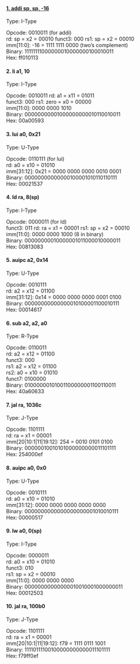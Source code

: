 #### <u>1. addi sp, sp, -16 </u>
Type: I-Type

Opcode: 0010011 (for addi)  
rd: sp = x2 = 00010 
funct3: 000 
rs1: sp = x2 = 00010    
imm[11:0]: -16 = 1111 1111 0000 (two’s complement)  
Binary: 11111111000000010000000100010011    
Hex: ff010113   


#### 2. li a1, 10
Type: I-Type

Opcode: 0010011 
rd: a1 = x11 = 01011    
funct3: 000 
rs1: zero = x0 = 00000  
imm[11:0]: 0000 0000 1010   
Binary: 00000000001000000000010110010011    
Hex: 00a00593   


#### 3. lui a0, 0x21    
Type: U-Type

Opcode: 0110111 (for lui)   
rd: a0 = x10 = 01010    
imm[31:12]: 0x21 = 0000 0000 0000 0010 0001   
Binary: 00000000000000100001010110110111    
Hex: 00021537   


#### 4. ld ra, 8(sp)
Type: I-Type

Opcode: 0000011 (for ld)    
funct3: 011 
rd: ra = x1 = 00001 
rs1: sp = x2 = 00010    
imm[11:0]: 0000 0000 1000 (8 in binary)   
Binary: 00000000010000001011000010000011    
Hex: 00813083   


#### 5. auipc a2, 0x14
Type: U-Type

Opcode: 0010111  
rd: a2 = x12 = 01100  
imm[31:12]: 0x14 = 0000 0000 0000 0001 0100  
Binary: 00000000000000010100001100010111  
Hex: 00014617  


#### 6. sub a2, a2, a0
Type: R-Type

Opcode: 0110011  
rd: a2 = x12 = 01100  
funct3: 000  
rs1: a2 = x12 = 01100  
rs2: a0 = x10 = 01010  
funct7: 0100000  
Binary: 01000000101001100000001100110011  
Hex: 40a60633  

#### 7. jal ra, 1036c <memset>
Type: J-Type

Opcode: 1101111  
rd: ra = x1 = 00001  
imm[20|10:1|11|19:12]: 254 = 0010 0101 0100  
Binary: 00000010010101000000000011101111  
Hex: 254000ef  


#### 8. auipc a0, 0x0
Type: U-Type

Opcode: 0010111  
rd: a0 = x10 = 01010  
imm[31:12]: 0000 0000 0000 0000 0000  
Binary: 0000000000000000000001010010111  
Hex: 00000517  


#### 9. lw a0, 0(sp)
Type: I-Type

Opcode: 0000011  
rd: a0 = x10 = 01010  
funct3: 010  
rs1: sp = x2 = 00010  
imm[11:0]: 0000 0000 0000  
Binary: 00000000000000010010001000000011  
Hex: 00012503  


#### 10. jal ra, 100b0 <main>
Type: J-Type

Opcode: 1101111  
rd: ra = x1 = 00001  
imm[20|10:1|11|19:12]: f79 = 1111 0111 1001  
Binary: 11110111100100000000000011101111  
Hex: f79ff0ef  
